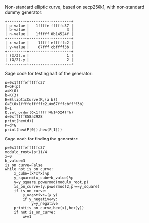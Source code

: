 Non-standard elliptic curve, based on secp256k1, with non-standard dummy generator:
```
+---------+-------------------+
| p-value |   1ffffe fffffc37 |
| b-value |                 3 |
| n-value |   1fffff 0b14524f |
+---------+-------------------+
| x-value |    1ffff efffffc2 |
| y-value |    67fff cbffff3b |
+---------+-------------------+
| (G/2).x |                 1 |
| (G/2).y |                 2 |
+---------+-------------------+
```
Sage code for testing half of the generator:
```
p=0x1ffffefffffc37
K=GF(p)
a=K(0)
b=K(3)
E=EllipticCurve(K,(a,b))
G=E(0x1ffffefffffc2,0x67fffcbffff3b)
h=1
E.set_order(0x1fffff0b14524f*h)
d=0xfffff858a2928
print(hex(d))
P=d*G
print(hex(P[0]),hex(P[1]))
```
Sage code for finding the generator:
```
p=0x1ffffefffffc37
modulo_root=(p+1)/4
x=0
b_value=3
is_on_curve=False
while not is_on_curve:
    x_cube=(x*x*x)%p
    y_square=(x_cube+b_value)%p
    y=y_square.powermod(modulo_root,p)
    is_on_curve=(y.powermod(2,p)==y_square)
    if is_on_curve:
        y_negative=(p-y)
        if y_negative<y:
            y=y_negative
    print(is_on_curve,hex(x),hex(y))
    if not is_on_curve:
        x+=1
```
